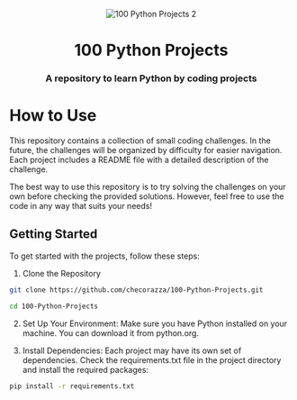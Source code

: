 <div align=center>

![100 Python Projects 2](https://github.com/user-attachments/assets/ec34eab6-891b-401c-a3ea-25486b7eda8e)

# 100 Python Projects

### A repository to learn Python by coding projects

</div>

# How to Use

This repository contains a collection of small coding challenges. In the future, the challenges will be organized by difficulty for easier navigation. Each project includes a README file with a detailed description of the challenge.

The best way to use this repository is to try solving the challenges on your own before checking the provided solutions. However, feel free to use the code in any way that suits your needs!

## Getting Started

To get started with the projects, follow these steps:

1. Clone the Repository

```bash
git clone https://github.com/checorazza/100-Python-Projects.git

cd 100-Python-Projects
```

2. Set Up Your Environment:
   Make sure you have Python installed on your machine. You can download it from python.org.

3. Install Dependencies:
   Each project may have its own set of dependencies. Check the requirements.txt file in the project directory and install the required packages:

```bash
pip install -r requirements.txt
```
